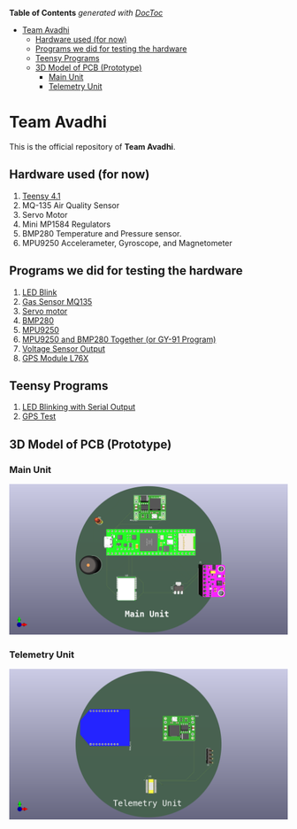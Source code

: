 <!-- START doctoc generated TOC please keep comment here to allow auto update -->
<!-- DON'T EDIT THIS SECTION, INSTEAD RE-RUN doctoc TO UPDATE -->
**Table of Contents**  *generated with [DocToc](https://github.com/thlorenz/doctoc)*

- [Team Avadhi](#team-avadhi)
  - [Hardware used (for now)](#hardware-used-for-now)
  - [Programs we did for testing the hardware](#programs-we-did-for-testing-the-hardware)
  - [Teensy Programs](#teensy-programs)
  - [3D Model of PCB (Prototype)](#3d-model-of-pcb-prototype)
    - [Main Unit](#main-unit)
    - [Telemetry Unit](#telemetry-unit)

<!-- END doctoc generated TOC please keep comment here to allow auto update -->

# Team Avadhi 

This is the official repository of **Team Avadhi**. 

## Hardware used (for now)

1. [Teensy 4.1](Teensy_Pinout.png)
2. MQ-135 Air Quality Sensor
3. Servo Motor 
4. Mini MP1584 Regulators 
5. BMP280 Temperature and Pressure sensor. 
6. MPU9250 Accelerameter, Gyroscope, and Magnetometer

## Programs we did for testing the hardware

1. [LED Blink](Programs/README.md)
2. [Gas Sensor MQ135](Programs/README.md)
3. [Servo motor](Programs/README.md)
4. [BMP280](Programs/README.md)
5. [MPU9250](Programs/README.md)
6. [MPU9250 and BMP280 Together (or GY-91 Program)](Programs/README.md)
7. [Voltage Sensor Output](Programs/README.md)
8. [GPS Module L76X](Programs/README.md)

## Teensy Programs 
1. [LED Blinking with Serial Output](Programs/README.md)
2. [GPS Test](Programs/README.md)

## 3D Model of PCB (Prototype)

### Main Unit 

![Main Unit](Prototype_Images_PDF/Main_Unit.png)

### Telemetry Unit 

![Telemetry Unit](Prototype_Images_PDF/Telemetry_Unit.png)


